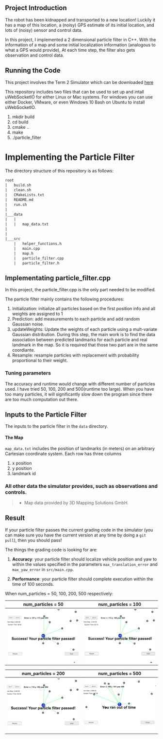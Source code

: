 ## Project Introduction
The robot has been kidnapped and transported to a new location! Luckily it has a map of this location, a (noisy) GPS estimate of its initial location, and lots of (noisy) sensor and control data.

In this project, I implemented a 2 dimensional particle filter in C++. With the information of a map and some initial localization information (analogous to what a GPS would provide), At each time step, the filter also gets observation and control data. 


## Running the Code
This project involves the Term 2 Simulator which can be downloaded [here](https://github.com/udacity/self-driving-car-sim/releases)

This repository includes two files that can be used to set up and intall uWebSocketIO for either Linux or Mac systems. For windows you can use either Docker, VMware, or even Windows 10 Bash on Ubuntu to install uWebSocketIO.

1. mkdir build
2. cd build
3. cmake ..
4. make
5. ./particle_filter


# Implementing the Particle Filter
The directory structure of this repository is as follows:

```
root
|   build.sh
|   clean.sh
|   CMakeLists.txt
|   README.md
|   run.sh
|
|___data
|   |   
|   |   map_data.txt
|   
|   
|___src
    |   helper_functions.h
    |   main.cpp
    |   map.h
    |   particle_filter.cpp
    |   particle_filter.h
```


## Implementating particle_filter.cpp
In this project, the particle_filter.cpp is the only part needed to be modified.

The particle filter mainly contains the following procedures:
1. Initialization: initialize all particles based on the first position info and all weights are assigned to 1
2. Prediction: add measurements to each particle and add random Gaussian noise.
3. updateWeights: Update the weights of each particle using a mult-variate Gaussian distribution. During this step, the main work is to find the data association between predicted landmarks for each particle and real landmark in the map. So it is required that those two part are in the same coordiante.
4. Resample: resample particles with replacement with probability proportional to their weight. 

### Tuning parameters
The accuracy and runtime would change with different number of particles used. I have tried 50, 100, 200 and 500(runtime too large).
When you have too many particles, it will significantly slow down the program since there are too much computation out there.


## Inputs to the Particle Filter
The inputs to the particle filter in the `data` directory. 

#### The Map
`map_data.txt` includes the position of landmarks (in meters) on an arbitrary Cartesian coordinate system. Each row has three columns
1. x position
2. y position
3. landmark id

### All other data the simulator provides, such as observations and controls.

> * Map data provided by 3D Mapping Solutions GmbH.

## Result
If your particle filter passes the current grading code in the simulator (you can make sure you have the current version at any time by doing a `git pull`), then you should pass! 

The things the grading code is looking for are:

1. **Accuracy**: your particle filter should localize vehicle position and yaw to within the values specified in the parameters `max_translation_error` and `max_yaw_error` in `src/main.cpp`.

2. **Performance**: your particle filter should complete execution within the time of 100 seconds.

When num_particles = 50, 100, 200, 500 respectively:

  num_particles = 50  |  num_particles = 100   
:--------------------:|:---------------------:
![](img/50.png)       |![](img/100.png)       


  num_particles = 200  |  num_particles = 500 
:---------------------:|:---------------------:
![](img/200.png)       |![](img/500.png)

